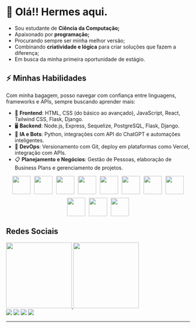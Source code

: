# 👋 **Olá!! Hermes aqui.**

- Sou estudante de **Ciência da Computação;**
- Apaixonado por **programação;**
- Procurando sempre ser minha melhor versão;
- Combinando **criatividade e lógica** para criar soluções que fazem a diferença;
- Em busca da minha primeira oportunidade de estágio.

## ⚡ **Minhas Habilidades**

Com minha bagagem, posso navegar com confiança entre linguagens, frameworks e APIs, sempre buscando aprender mais:

- 🎨 **Frontend**: HTML, CSS (do básico ao avançado), JavaScript, React, Tailwind CSS, Flask, Django.
- 🖥️ **Backend**: Node.js, Express, Sequelize, PostgreSQL, Flask, Django.
- 🤖 **IA e Bots**: Python, integrações com API do ChatGPT e automações inteligentes.
- 🔄 **DevOps**: Versionamento com Git, deploy em plataformas como Vercel, integração com APIs.
- 📋 **Planejamento e Negócios**: Gestão de Pessoas, elaboração de Business Plans e gerenciamento de projetos.

<div style="display: flex; justify-content: center; gap: 10px; flex-wrap: wrap;">
  <img src="https://cdn.jsdelivr.net/gh/devicons/devicon@latest/icons/python/python-original-wordmark.svg" width="50px" />
  <img src="https://cdn.jsdelivr.net/gh/devicons/devicon@latest/icons/javascript/javascript-original.svg" width="50px" />
  <img src="https://cdn.jsdelivr.net/gh/devicons/devicon@latest/icons/c/c-original.svg" width="50px" />
  <img src="https://cdn.jsdelivr.net/gh/devicons/devicon@latest/icons/nodejs/nodejs-original-wordmark.svg" width="50px" />
  <img src="https://cdn.jsdelivr.net/gh/devicons/devicon@latest/icons/react/react-original-wordmark.svg" width="50px" />
  <img src="https://cdn.jsdelivr.net/gh/devicons/devicon@latest/icons/django/django-plain-wordmark.svg" width="50px" />          
  <img src="https://cdn.jsdelivr.net/gh/devicons/devicon@latest/icons/flask/flask-original.svg" width="50px" />
  <img src="https://cdn.jsdelivr.net/gh/devicons/devicon@latest/icons/git/git-original.svg" width="50px" />
  <img src="https://cdn.jsdelivr.net/gh/devicons/devicon@latest/icons/html5/html5-original.svg" width="50px" />
  <img src="https://cdn.jsdelivr.net/gh/devicons/devicon@latest/icons/css3/css3-original.svg" width="50px" />
  <img src="https://cdn.jsdelivr.net/gh/devicons/devicon@latest/icons/tailwindcss/tailwindcss-original.svg" width="50px" />    
</div>

## Redes Sociais

<div>
<a href="https://github.com/seu-usuário-aqui">
<img loading="lazy" height="180em" src="https://github-readme-stats.vercel.app/api/top-langs/?username=HermesSoftwareEngineer&layout=compact&langs_count=7&theme=dracula"/>
<img loading="lazy" height="180em" src="https://github-readme-stats.vercel.app/api?username=HermesSoftwareEngineer&show_icons=true&theme=dracula&include_all_commits=true&count_private=true"/>
</div>

<div>
<a href="https://www.youtube.com/@respostaexata7724" target="_blank"><img loading="lazy" src="https://img.shields.io/badge/YouTube-FF0000?style=for-the-badge&logo=youtube&logoColor=white" target="_blank"></a>
<a href="https://instagram.com/hermess.msc/" target="_blank"><img loading="lazy" src="https://img.shields.io/badge/-Instagram-%23E4405F?style=for-the-badge&logo=instagram&logoColor=white" target="_blank"></a>
<a href = "mailto:contato@hermesbarbosa9"><img loading="lazy" src="https://img.shields.io/badge/Gmail-D14836?style=for-the-badge&logo=gmail&logoColor=white" target="_blank"></a>
<a href="https://www.linkedin.com/in/hermes-barbosa-78840118a" target="_blank"><img loading="lazy" src="https://img.shields.io/badge/-LinkedIn-%230077B5?style=for-the-badge&logo=linkedin&logoColor=white" target="_blank"></a>   
</div>

---



